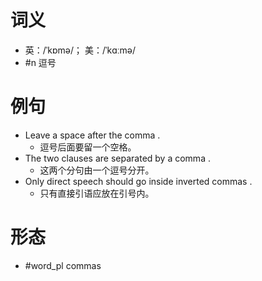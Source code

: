 # 词义
- 英：/ˈkɒmə/； 美：/ˈkɑːmə/
- #n 逗号
# 例句
- Leave a space after the comma .
	- 逗号后面要留一个空格。
- The two clauses are separated by a comma .
	- 这两个分句由一个逗号分开。
- Only direct speech should go inside inverted commas .
	- 只有直接引语应放在引号内。
# 形态
- #word_pl commas
